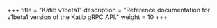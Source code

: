 +++
title = "Katib v1beta1"
description = "Reference documentation for v1beta1 version of the Katib gRPC API."
weight = 10
+++
